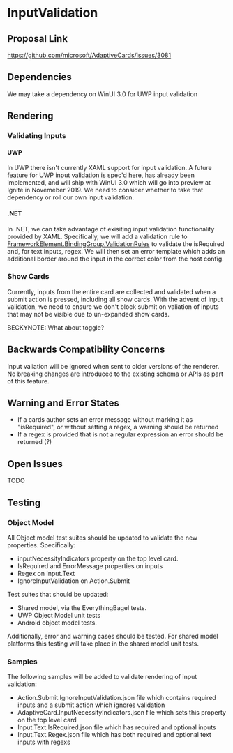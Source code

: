 # InputValidation

## Proposal Link
https://github.com/microsoft/AdaptiveCards/issues/3081

## Dependencies
We may take a dependency on WinUI 3.0 for UWP input validation

## Rendering

### Validating Inputs

#### UWP
In UWP there isn't currently XAML support for input validation. A future feature for UWP input validation is spec'd [here](https://github.com/microsoft/microsoft-ui-xaml-specs/pull/26), has already been implemented, and will ship with WinUI 3.0 which will go into preview at Ignite in Novemeber 2019. We need to consider whether to take that dependency or roll our own input validation.

#### .NET
In .NET, we can take advantage of exisiting input validation functionality provided by XAML. Specifically, we will add a validation rule to [FrameworkElement.BindingGroup.ValidationRules](https://docs.microsoft.com/en-us/dotnet/api/system.windows.data.bindinggroup.validationrules) to validate the isRequired and, for text inputs, regex. We will then set an error template which adds an additional border around the input in the correct color from the host config.

### Show Cards
Currently, inputs from the entire card are collected and validated when a submit action is pressed, including all show cards. With the advent of input validation, we need to ensure we don't block submit on valiation of inputs that may not be visible due to un-expanded show cards. 

BECKYNOTE: What about toggle?

## Backwards Compatibility Concerns
Input valiation will be ignored when sent to older versions of the renderer. No breaking changes are introduced to the existing schema or APIs as part of this feature.

## Warning and Error States
 - If a cards author sets an error message without marking it as "isRequired", or without setting a regex, a warning should be returned
 - If a regex is provided that is not a regular expression an error should be returned (?)

 ## Open Issues
 TODO

 ## Testing

### Object Model
All Object model test suites should be updated to validate the new properties. Specifically:
- inputNecessityIndicators property on the top level card.
- IsRequired and ErrorMessage properties on inputs
- Regex on Input.Text
- IgnoreInputValidation on Action.Submit

 Test suites that should be updated:
- Shared model, via the EverythingBagel tests.
- UWP Object Model unit tests
- Android object model tests.

Additionally, error and warning cases should be tested. For shared model platforms this testing will take place in the shared model unit tests.

### Samples
The following samples will be added to validate rendering of input validation:
- Action.Submit.IgnoreInputValidation.json file which contains required inputs and a submit action which ignores validation
- AdaptiveCard.InputNecessityIndicators.json file which sets this property on the top level card
- Input.Text.IsRequired.json file which has required and optional inputs
- Input.Text.Regex.json file which has both required and optional text inputs with regexs
